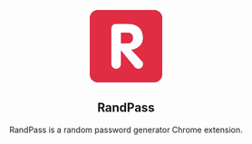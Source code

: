 <p align="center"> 
    <img src="assets/icons/icon-128.png"> 
</p>
<h2 align="center">RandPass</h2>
<p align="center">
RandPass is a random password generator Chrome extension.
</p>

